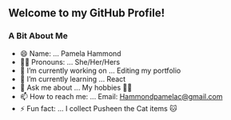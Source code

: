 ## Welcome to my GitHub Profile!

### A Bit About Me

- 😄 Name: ... Pamela Hammond
- 👩🏻 Pronouns: ... She/Her/Hers
- 🔭 I’m currently working on ... Editing my portfolio 
- 🌱 I’m currently learning ... React
- 💬 Ask me about ... My hobbies 🎾🧩
- 📫 How to reach me: ... Email: Hammondpamelac@gmail.com
- ⚡ Fun fact: ... I collect Pusheen the Cat items 🐱
